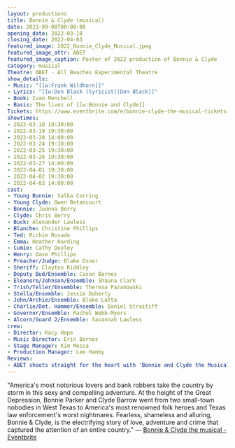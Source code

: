 ```yaml
---
layout: productions
title: Bonnie & Clyde (musical)
date: 2023-09-08T00:00:00
opening_date: 2022-03-18
closing_date: 2022-04-03
featured_image: 2022_Bonnie_Clyde_Musical.jpeg
featured_image_attr: ABET
featured_image_caption: Poster of 2022 production of Bonnie & Clyde
category: musical
Theatre: ABET - All Beaches Experimental Theatre
show_details:
- Music: "[[w:Frank Wildhorn]]"
- Lyrics: "[[w:Don Black (lyricist)|Don Black]]"
- Book: Ivan Menchell
- Basis: The lives of [[w:Bonnie and Clyde]]
Tickets: https://www.eventbrite.com/e/bonnie-clyde-the-musical-tickets-168951437297
showtimes:
- 2022-03-18 19:30:00
- 2022-03-19 19:30:00
- 2022-03-20 14:00:00
- 2022-03-24 19:30:00
- 2022-03-25 19:30:00
- 2022-03-26 19:30:00
- 2022-03-27 14:00:00
- 2022-04-01 19:30:00
- 2022-04-02 19:30:00
- 2022-04-03 14:00:00
cast:
- Young Bonnie: Salka Corring
- Young Clyde: Owen Betancourt
- Bonnie: Joanna Berry
- Clyde: Chris Berry
- Buck: Alexander Lawless
- Blanche: Christine Phillips
- Ted: Richie Rosado
- Emma: Heather Harding
- Cumie: Cathy Dooley
- Henry: Dave Phillips
- Preacher/Judge: Blake Osner
- Sheriff: Clayton Riddley
- Deputy Bud/Ensemble: Cason Barnes
- Eleanore/Johnson/Ensemble: Shauna Clark
- Trish/Teller/Ensemble: Theresa Pazanowski
- Stella/Ensemble: Jessie Doherty
- John/Archie/Ensemble: Blake Latta
- Charlie/Det. Hammer/Ensemble: Daniel Straitiff
- Governor/Ensemble: Rachel Webb-Myers
- Alcorn/Guard 2/Ensemble: Savannah Lawless
crew:
- Director: Kacy Hope
- Music Director: Erin Barnes
- Stage Manager: Kim Mecca
- Production Manager: Lee Hamby
Reviews:
- ABET shoots straight for the heart with 'Bonnie and Clyde the Musical' | The Beaches Leader: /media/news/2022_Bonnie_Clyde_Musical_Beaches_Leader.jpeg
---
```

"America's most notorious lovers and bank robbers take the country by storm in this sexy and compelling adventure. At the height of the Great Depression, Bonnie Parker and Clyde Barrow went from two small-town nobodies in West Texas to America's most renowned folk heroes and Texas law enforcement's worst nightmares. Fearless, shameless and alluring, Bonnie & Clyde, is the electrifying story of love, adventure and crime that captured the attention of an entire country." — [Bonnie & Clyde the musical - Eventbrite](https://www.eventbrite.com/e/bonnie-clyde-the-musical-tickets-168951437297)